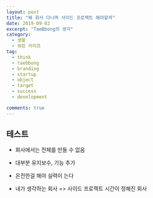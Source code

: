 ```yaml
---
layout: post
title: "왜 회사 다니며 사이드 프로젝트 해야할까"
date: 2019-09-02
excerpt: "TaeBbong의 생각"
category:
  - 생활
  - 워킹 라이프
tag:
  - think
  - taebbong
  - branding
  - startup
  - object
  - target
  - success
  - development

comments: true
---
```


## 테스트

- 회사에서는 전체를 만들 수 없음
- 대부분 유지보수, 기능 추가
- 온전한걸 해야 실력이 는다

- 내가 생각하는 회사 => 사이드 프로젝트 시간이 정해진 회사
